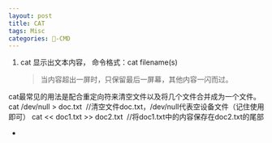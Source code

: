 ```yaml
---
layout: post
title: CAT  
tags: Misc
categories: -CMD
---
```


1. cat 显示出文本内容，
	命令格式：cat filename(s)
	> 当内容超出一屏时，只保留最后一屏幕，其他内容一闪而过。

cat最常见的用法是配合重定向符来清空文件以及将几个文件合并成为一个文件。
	cat /dev/null > doc.txt  
	//清空文件doc.txt，/dev/null代表空设备文件（记住使用即可）
	cat << doc1.txt >> doc2.txt  
	//将doc1.txt中的内容保存在doc2.txt的尾部


-
